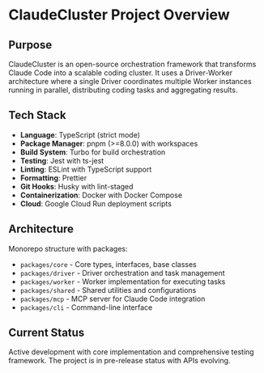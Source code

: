 # ClaudeCluster Project Overview

## Purpose
ClaudeCluster is an open-source orchestration framework that transforms Claude Code into a scalable coding cluster. It uses a Driver-Worker architecture where a single Driver coordinates multiple Worker instances running in parallel, distributing coding tasks and aggregating results.

## Tech Stack
- **Language**: TypeScript (strict mode)
- **Package Manager**: pnpm (>=8.0.0) with workspaces
- **Build System**: Turbo for build orchestration
- **Testing**: Jest with ts-jest
- **Linting**: ESLint with TypeScript support
- **Formatting**: Prettier
- **Git Hooks**: Husky with lint-staged
- **Containerization**: Docker with Docker Compose
- **Cloud**: Google Cloud Run deployment scripts

## Architecture
Monorepo structure with packages:
- `packages/core` - Core types, interfaces, base classes
- `packages/driver` - Driver orchestration and task management
- `packages/worker` - Worker implementation for executing tasks
- `packages/shared` - Shared utilities and configurations
- `packages/mcp` - MCP server for Claude Code integration
- `packages/cli` - Command-line interface

## Current Status
Active development with core implementation and comprehensive testing framework. The project is in pre-release status with APIs evolving.